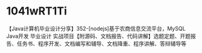 # 1041wRT1Ti
【Java计算机毕业设计分享】352-[nodejs]基于农商信息交流平台，MySQL Java开发 毕业设计 实战项目【附源码、文档报告、代码讲解】选题定题、开题报告、任务书、程序开发、文档编写和辅导、文档降重、程序讲解、答辩辅导等
